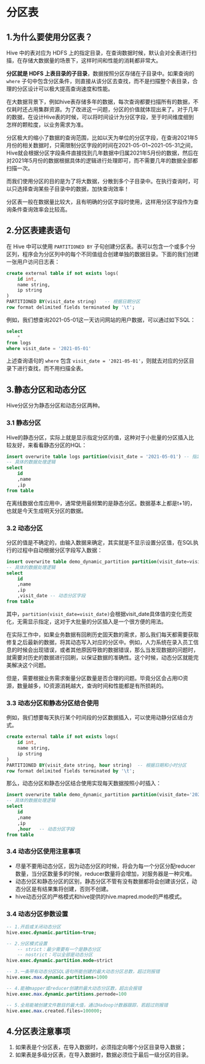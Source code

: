 # 分区表

## 1.为什么要使用分区表？

Hive 中的表对应为 HDFS 上的指定目录，在查询数据时候，默认会对全表进行扫描，在存储大数据量的场景下，这样时间和性能的消耗都非常大。

**分区就是 HDFS 上表目录的子目录**，数据按照分区存储在子目录中。如果查询的 `where` 子句中包含分区条件，则直接从该分区去查找，而不是扫描整个表目录，合理的分区设计可以极大提高查询速度和性能。

在大数据背景下，例如hive表存储多年的数据，每次查询都要扫描所有的数据，不仅耗时还占用集群资源。为了改进这一问题，分区的价值就体现出来了。对于几年的数据，在设计Hive表的时候，可以将时间设计为分区字段，至于时间维度细到怎样的颗粒度，以业务需求为准。

分区极大的缩小了数据的查询范围，比如以天为单位的分区字段，在查询2021年5月份的相关数据时，只需限制分区字段的时间在2021-05-01~2021-05-31之间，Hive就会根据分区字段条件直接找到几年数据中归属2021年5月份的数据，然后在对2021年5月份的数据根据具体的逻辑进行处理即可，而不需要几年的数据全部都扫描一次。

而我们使用分区的目的是为了将大数据，分散到多个子目录中。在执行查询时，可以只选择查询某些子目录中的数据，加快查询效率！

分区表一般在数据量比较大，且有明确的分区字段时使用，这样用分区字段作为查询条件查询效率会比较高。

## 2.分区表建表语句

在 Hive 中可以使用 `PARTITIONED BY` 子句创建分区表。表可以包含一个或多个分区列，程序会为分区列中的每个不同值组合创建单独的数据目录。下面的我们创建一张用户访问日志表：

```sql
create external table if not exists logs(
    id int,
    name string,
    ip string
)
PARTITIONED BY(visit_date string)	-- 根据日期分区
row format delimited fields terminated by '\t';
```

例如，我们想查询2021-05-01这一天访问网站的用户数据，可以通过如下SQL：

```sql
select
	*
from logs
where visit_date = '2021-05-01'
```

上述查询语句的 `where` 包含 `visit_date = '2021-05-01'`，则就去对应的分区目录下进行查找，而不用扫描全表。

## 3.静态分区和动态分区

Hive分区分为静态分区和动态分区两种。

### 3.1 静态分区

Hive的静态分区，实际上就是显示指定分区的值，这种对于小批量的分区插入比较友好，来看看静态分区的HQL：

```sql
insert overwrite table logs partition(visit_date = '2021-05-01') -- 指定分区
-- 具体的数据处理逻辑
select 
	id
	,name
	,ip
from table
```

在离线数据仓库应用中，通常使用最频繁的是静态分区。数据基本上都是t+1的，也就是今天生成明天分区的数据。

### 3.2 动态分区

分区的值是不确定的，由输入数据来确定，其实就是不显示设置分区值，在SQL执行的过程中自动根据分区字段写入数据：

```sql
insert overwrite table demo_dynamic_partition partition(visit_date=visit_date) -- 动态确定分区
-- 具体的数据处理逻辑
select 
	id
	,name
	,ip
	,visit_date	-- 动态分区字段
from table
```

其中，`partition(visit_date=visit_date)`会根据visit_date具体值的变化而变化，无需显示指定，这对于大批量的分区插入是一个很方便的用法。

在实际工作中，如果业务数据有回刷历史固天数的需求，那么我们每天都需要获取修复之后最新的数据，将其动态写入对应的分区中。例如，人力系统在录入员工信息的时候会出现错误，或者其他原因导致的数据错误，那么当发现数据的问题时，就需要对历史的数据进行回刷，以保证数据的准确性。这个时候，动态分区就能完美解决这个问题。

但是，需要根据业务需求衡量分区数量是否合理的问题。毕竟分区会占用IO资源，数量越多，IO资源消耗越大，查询时间和性能都是有所损耗的。

### 3.3 动态分区和静态分区结合使用

例如，我们想要每天执行某个时间段的分区数据插入，可以使用动静分区结合方式。

```sql
create external table if not exists logs(
    id int,
    name string,
    ip string
)
PARTITIONED BY(visit_date string, hour string)	-- 根据日期和小时分区
row format delimited fields terminated by '\t';
```

那么，动态分区和静态分区结合使用实现每天数据按照小时插入：

```sql
insert overwrite table demo_dynamic_partition partition(visit_date='2021-05-01', hour) -- 动态确定分区
-- 具体的数据处理逻辑
select 
	id
	,name
	,ip
	,hour	-- 动态分区字段
from table
```

### 3.4 动态分区使用注意事项

* 尽量不要用动态分区，因为动态分区的时候，将会为每一个分区分配reducer数量，当分区数量多的时候，reducer数量将会增加，对服务器是一种灾难。
* 动态分区和静态分区的区别，静态分区不管有没有数据都将会创建该分区，动态分区是有结果集将创建，否则不创建。
* hive动态分区的严格模式和hive提供的hive.mapred.mode的严格模式。

### 3.4 动态分区参数设置

```sql
-- 1.开启或关闭动态分区
hive.exec.dynamic.partition=true;

-- 2.分区模式设置
	-- strict：最少需要有一个是静态分区
	-- nostrict：可以全部是动态分区
hive.exec.dynamic.partition.mode=strict

-- 3.一条带有动态分区SQL语句所能创建的最大动态分区总数，超过则报错
hive.exec.max.dynamic.partitions=1000

-- 4.能被mapper或reducer创建的最大动态分区数，超出会报错
hive.exec.max.dynamic.partitions.pernode=100 

-- 5.全局能被创建文件数目的最大值，通过Hadoop计数器跟踪，若超过则报错
hive.exec.max.created.files=100000;
```



## 4.分区表注意事项

1. 如果表是个分区表，在导入数据时，必须指定向哪个分区目录导入数据；
2. 如果表是多级分区表，在导入数据时，数据必须位于最后一级分区的目录。

